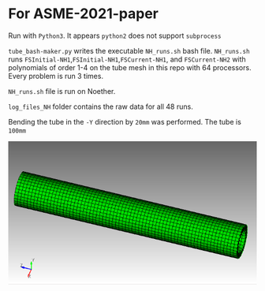 # For ASME-2021-paper
Run with `Python3`. It appears `python2` does not support `subprocess`

`tube_bash-maker.py` writes the executable `NH_runs.sh` bash file. `NH_runs.sh` runs `FSInitial-NH1`,`FSInitial-NH1`,`FSCurrent-NH1`, and `FSCurrent-NH2` with polynomials of order 1-4 on the tube mesh in this repo with 64 processors. Every problem is run 3 times.

`NH_runs.sh` file is run on Noether.

`log_files_NH` folder contains the raw data for all 48 runs.

Bending the tube in the `-Y` direction by `20mm` was performed. The tube is `100mm`

![plot](Tube8_l_999_r_998.png)
